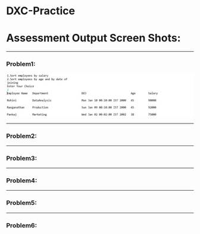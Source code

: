 # DXC-Practice
<h1>Assessment Output Screen Shots:</h1>
<hr>
<h3>Problem1:</h1>
<img src = "Employee_output.jpeg" alt = "output">
<hr>
<h3>Problem2:</h1>
<hr>
<h3>Problem3:</h1>
<hr>
<h3>Problem4:</h1>
<hr>
<h3>Problem5:</h1>
<hr>
<h3>Problem6:</h1>

